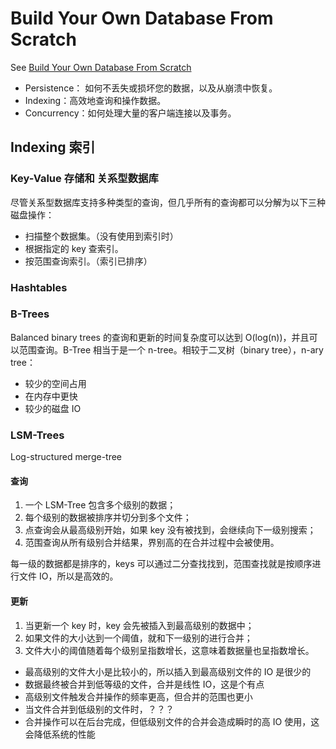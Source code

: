 # Build Your Own Database From Scratch

See [Build Your Own Database From Scratch](https://build-your-own.org/database/)

* Persistence： 如何不丢失或损坏您的数据，以及从崩溃中恢复。
* Indexing：高效地查询和操作数据。
* Concurrency：如何处理大量的客户端连接以及事务。

## Indexing 索引

### Key-Value 存储和 关系型数据库

尽管关系型数据库支持多种类型的查询，但几乎所有的查询都可以分解为以下三种磁盘操作：
* 扫描整个数据集。（没有使用到索引时）
* 根据指定的 key 查索引。
* 按范围查询索引。（索引已排序）

### Hashtables

### B-Trees

Balanced binary trees 的查询和更新的时间复杂度可以达到 O(log(n))，并且可以范围查询。B-Tree 相当于是一个 n-tree。相较于二叉树（binary tree），n-ary tree：
* 较少的空间占用
* 在内存中更快
* 较少的磁盘 IO

### LSM-Trees

Log-structured merge-tree

#### 查询

1. 一个 LSM-Tree 包含多个级别的数据；
2. 每个级别的数据被排序并切分到多个文件；
3. 点查询会从最高级别开始，如果 key 没有被找到，会继续向下一级别搜索；
4. 范围查询从所有级别合并结果，界别高的在合并过程中会被使用。

每一级的数据都是排序的，keys 可以通过二分查找找到，范围查找就是按顺序进行文件 IO，所以是高效的。

#### 更新

1. 当更新一个 key 时，key 会先被插入到最高级别的数据中；
2. 如果文件的大小达到一个阈值，就和下一级别的进行合并；
3. 文件大小的阈值随着每个级别呈指数增长，这意味着数据量也呈指数增长。

* 最高级别的文件大小是比较小的，所以插入到最高级别文件的 IO 是很少的
* 数据最终被合并到低等级的文件，合并是线性 IO，这是个有点
* 高级别文件触发合并操作的频率更高，但合并的范围也更小
* 当文件合并到低级别的文件时，？？？
* 合并操作可以在后台完成，但低级别文件的合并会造成瞬时的高 IO 使用，这会降低系统的性能